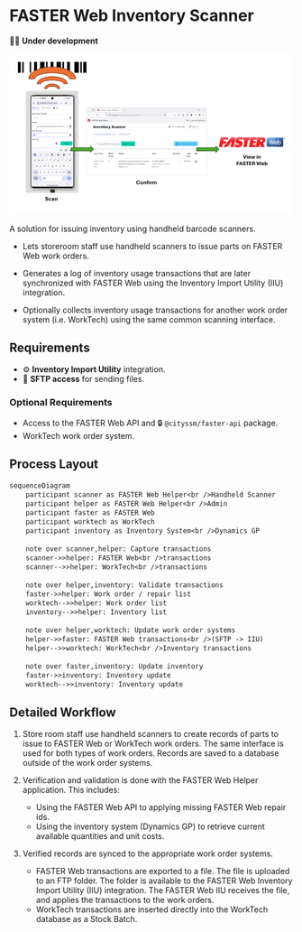# FASTER Web Inventory Scanner

🧑‍💻 **Under development**

![Inventory Scanner Module Workflow](./docs/scanConfirmView.png)

A solution for issuing inventory using handheld barcode scanners.

- Lets storeroom staff use handheld scanners to issue parts on FASTER Web work orders.

- Generates a log of inventory usage transactions that are later synchronized with FASTER Web
  using the Inventory Import Utility (IIU) integration.

- Optionally collects inventory usage transactions for another work order system (i.e. WorkTech)
  using the same common scanning interface.

## Requirements

- ⚙️ **Inventory Import Utility** integration.
- 📂 **SFTP access** for sending files.

### Optional Requirements

- Access to the FASTER Web API and 🔒 `@cityssm/faster-api` package.
- WorkTech work order system.

## Process Layout

```mermaid
sequenceDiagram
    participant scanner as FASTER Web Helper<br />Handheld Scanner
    participant helper as FASTER Web Helper<br />Admin
    participant faster as FASTER Web
    participant worktech as WorkTech
    participant inventory as Inventory System<br />Dynamics GP

    note over scanner,helper: Capture transactions
    scanner->>helper: FASTER Web<br />transactions
    scanner-->>helper: WorkTech<br />transactions

    note over helper,inventory: Validate transactions
    faster->>helper: Work order / repair list
    worktech-->>helper: Work order list
    inventory-->>helper: Inventory list

    note over helper,worktech: Update work order systems
    helper->>faster: FASTER Web transactions<br />(SFTP -> IIU)
    helper-->>worktech: WorkTech<br />Inventory transactions

    note over faster,inventory: Update inventory
    faster->>inventory: Inventory update
    worktech-->>inventory: Inventory update
```

## Detailed Workflow

1. Store room staff use handheld scanners to create records of parts to issue to
   FASTER Web or WorkTech work orders.
   The same interface is used for both types of work orders.
   Records are saved to a database outside of the work order systems.

2. Verification and validation is done with the FASTER Web Helper application.
   This includes:

   - Using the FASTER Web API to applying missing FASTER Web repair ids.
   - Using the inventory system (Dynamics GP) to retrieve current available quantities and unit costs.

3. Verified records are synced to the appropriate work order systems.
   - FASTER Web transactions are exported to a file.
     The file is uploaded to an FTP folder.
     The folder is available to the FASTER Web Inventory Import Utility (IIU) integration.
     The FASTER Web IIU receives the file, and applies the transactions to the work orders.
   - WorkTech transactions are inserted directly into the WorkTech database
     as a Stock Batch.
